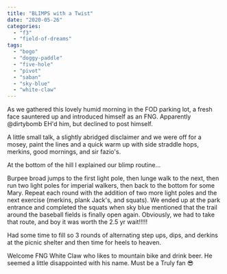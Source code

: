 ```yaml
---
title: "BLIMPS with a Twist"
date: "2020-05-26"
categories: 
  - "f3"
  - "field-of-dreams"
tags: 
  - "bogo"
  - "doggy-paddle"
  - "five-hole"
  - "pivot"
  - "saban"
  - "sky-blue"
  - "white-claw"
---
```


As we gathered this lovely humid morning in the FOD parking lot, a fresh face sauntered up and introduced himself as an FNG. Apparently @dirtybomb EH'd him, but declined to post himself.

A little small talk, a slightly abridged disclaimer and we were off for a mosey, paint the lines and a quick warm up with side straddle hops, merkins, good mornings, and sir fazio's.

At the bottom of the hill I explained our blimp routine...

Burpee broad jumps to the first light pole, then lunge walk to the next, then run two light poles for imperial walkers, then back to the bottom for some Mary. Repeat each round with the addition of two more light poles and the next exercise (merkins, plank Jack's, and squats). We ended up at the park entrance and completed the squats when sky blue mentioned that the trail around the baseball fields is finally open again. Obviously, we had to take that route, and boy it was worth the 2.5 yr wait!!!!!

Had some time to fill so 3 rounds of alternating step ups, dips, and derkins at the picnic shelter and then time for heels to heaven.

Welcome FNG White Claw who likes to mountain bike and drink beer. He seemed a little disappointed with his name. Must be a Truly fan 😎
